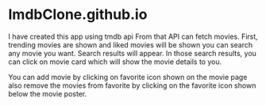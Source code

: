 # ImdbClone.github.io

I have created this app using tmdb api From that API can fetch movies. First, trending movies are shown and liked movies will be shown you can search any movie you want. Search results will appear. In those search results, you can click on movie card which will show the movie details to you.

You can add movie by clicking on favorite icon shown on the movie page also remove the movies from favorite by clicking on the favorite icon shown below the movie poster.
